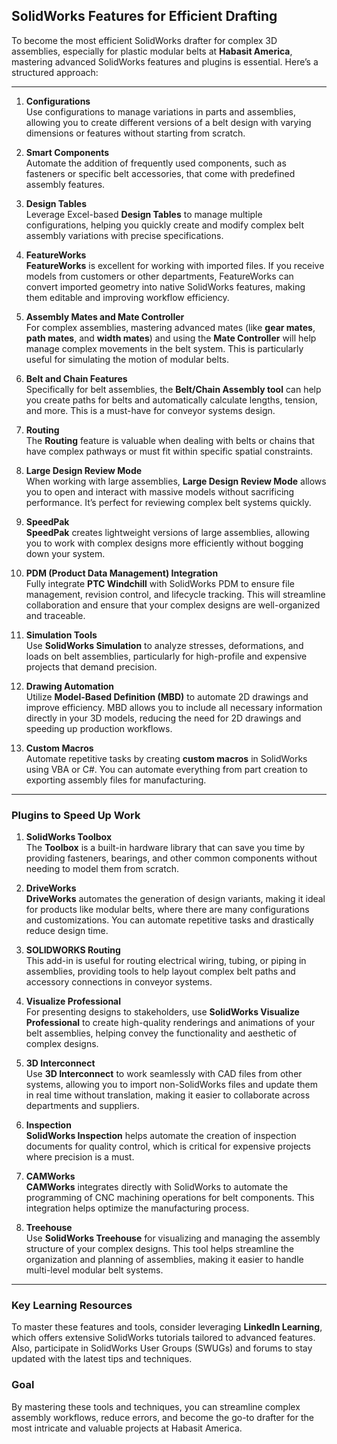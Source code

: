 ## **SolidWorks Features for Efficient Drafting**

To become the most efficient SolidWorks drafter for complex 3D assemblies, especially for plastic modular belts at **Habasit America**, mastering advanced SolidWorks features and plugins is essential. Here’s a structured approach:

---

1. **Configurations**  
   Use configurations to manage variations in parts and assemblies, allowing you to create different versions of a belt design with varying dimensions or features without starting from scratch.

2. **Smart Components**  
   Automate the addition of frequently used components, such as fasteners or specific belt accessories, that come with predefined assembly features.

3. **Design Tables**  
   Leverage Excel-based **Design Tables** to manage multiple configurations, helping you quickly create and modify complex belt assembly variations with precise specifications.

4. **FeatureWorks**  
   **FeatureWorks** is excellent for working with imported files. If you receive models from customers or other departments, FeatureWorks can convert imported geometry into native SolidWorks features, making them editable and improving workflow efficiency.

5. **Assembly Mates and Mate Controller**  
   For complex assemblies, mastering advanced mates (like **gear mates**, **path mates**, and **width mates**) and using the **Mate Controller** will help manage complex movements in the belt system. This is particularly useful for simulating the motion of modular belts.

6. **Belt and Chain Features**  
   Specifically for belt assemblies, the **Belt/Chain Assembly tool** can help you create paths for belts and automatically calculate lengths, tension, and more. This is a must-have for conveyor systems design.

7. **Routing**  
   The **Routing** feature is valuable when dealing with belts or chains that have complex pathways or must fit within specific spatial constraints.

8. **Large Design Review Mode**  
   When working with large assemblies, **Large Design Review Mode** allows you to open and interact with massive models without sacrificing performance. It’s perfect for reviewing complex belt systems quickly.

9. **SpeedPak**  
   **SpeedPak** creates lightweight versions of large assemblies, allowing you to work with complex designs more efficiently without bogging down your system.

10. **PDM (Product Data Management) Integration**  
   Fully integrate **PTC Windchill** with SolidWorks PDM to ensure file management, revision control, and lifecycle tracking. This will streamline collaboration and ensure that your complex designs are well-organized and traceable.

11. **Simulation Tools**  
   Use **SolidWorks Simulation** to analyze stresses, deformations, and loads on belt assemblies, particularly for high-profile and expensive projects that demand precision.

12. **Drawing Automation**  
   Utilize **Model-Based Definition (MBD)** to automate 2D drawings and improve efficiency. MBD allows you to include all necessary information directly in your 3D models, reducing the need for 2D drawings and speeding up production workflows.

13. **Custom Macros**  
   Automate repetitive tasks by creating **custom macros** in SolidWorks using VBA or C#. You can automate everything from part creation to exporting assembly files for manufacturing.

---

### **Plugins to Speed Up Work**

1. **SolidWorks Toolbox**  
   The **Toolbox** is a built-in hardware library that can save you time by providing fasteners, bearings, and other common components without needing to model them from scratch.

2. **DriveWorks**  
   **DriveWorks** automates the generation of design variants, making it ideal for products like modular belts, where there are many configurations and customizations. You can automate repetitive tasks and drastically reduce design time.

3. **SOLIDWORKS Routing**  
   This add-in is useful for routing electrical wiring, tubing, or piping in assemblies, providing tools to help layout complex belt paths and accessory connections in conveyor systems.

4. **Visualize Professional**  
   For presenting designs to stakeholders, use **SolidWorks Visualize Professional** to create high-quality renderings and animations of your belt assemblies, helping convey the functionality and aesthetic of complex designs.

5. **3D Interconnect**  
   Use **3D Interconnect** to work seamlessly with CAD files from other systems, allowing you to import non-SolidWorks files and update them in real time without translation, making it easier to collaborate across departments and suppliers.

6. **Inspection**  
   **SolidWorks Inspection** helps automate the creation of inspection documents for quality control, which is critical for expensive projects where precision is a must.

7. **CAMWorks**  
   **CAMWorks** integrates directly with SolidWorks to automate the programming of CNC machining operations for belt components. This integration helps optimize the manufacturing process.

8. **Treehouse**  
   Use **SolidWorks Treehouse** for visualizing and managing the assembly structure of your complex designs. This tool helps streamline the organization and planning of assemblies, making it easier to handle multi-level modular belt systems.

---

### **Key Learning Resources**

To master these features and tools, consider leveraging **LinkedIn Learning**, which offers extensive SolidWorks tutorials tailored to advanced features. Also, participate in SolidWorks User Groups (SWUGs) and forums to stay updated with the latest tips and techniques.

### **Goal**  
By mastering these tools and techniques, you can streamline complex assembly workflows, reduce errors, and become the go-to drafter for the most intricate and valuable projects at Habasit America.